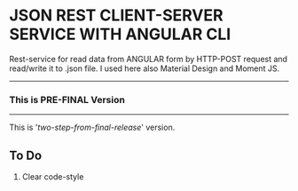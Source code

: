 # JSON REST CLIENT-SERVER SERVICE WITH ANGULAR CLI

Rest-service for read data from ANGULAR form by HTTP-POST request and read/write it to .json file. I used here also Material Design and Moment JS.

____

### This is PRE-FINAL Version

____

This is '*two-step-from-final-release*' version. 

## To Do

1. Clear code-style
